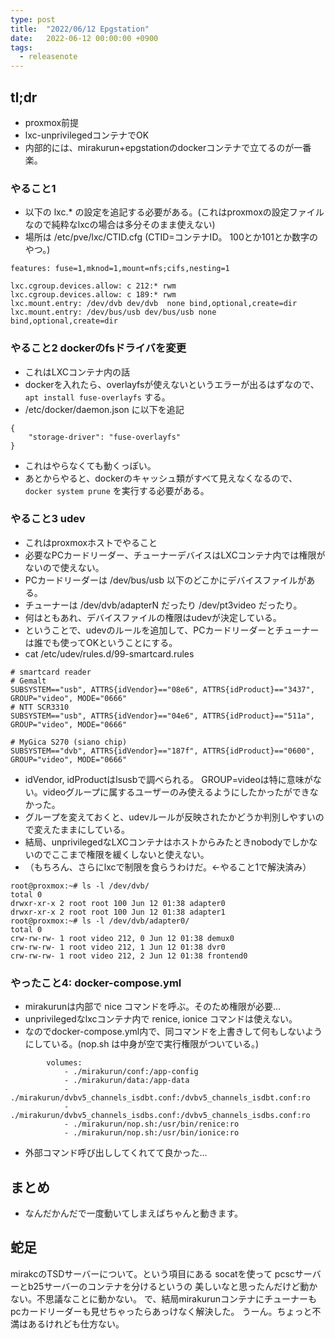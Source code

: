 ```yaml
---
type: post
title:  "2022/06/12 Epgstation"
date:   2022-06-12 00:00:00 +0900
tags:
  - releasenote
---
```


## tl;dr

* proxmox前提
* lxc-unprivilegedコンテナでOK
* 内部的には、mirakurun+epgstationのdockerコンテナで立てるのが一番楽。

### やること1

* 以下の lxc.* の設定を追記する必要がある。(これはproxmoxの設定ファイルなので純粋なlxcの場合は多分そのまま使えない)
* 場所は /etc/pve/lxc/CTID.cfg (CTID=コンテナID。 100とか101とか数字のやつ。)

```
features: fuse=1,mknod=1,mount=nfs;cifs,nesting=1

lxc.cgroup.devices.allow: c 212:* rwm
lxc.cgroup.devices.allow: c 189:* rwm
lxc.mount.entry: /dev/dvb dev/dvb  none bind,optional,create=dir
lxc.mount.entry: /dev/bus/usb dev/bus/usb none bind,optional,create=dir
```

### やること2 dockerのfsドライバを変更

* これはLXCコンテナ内の話
* dockerを入れたら、overlayfsが使えないというエラーが出るはずなので、`apt install fuse-overlayfs` する。
* /etc/docker/daemon.json に以下を追記

```
{
    "storage-driver": "fuse-overlayfs"
}
```

* これはやらなくても動くっぽい。
* あとからやると、dockerのキャッシュ類がすべて見えなくなるので、 `docker system prune` を実行する必要がある。

### やること3 udev

* これはproxmoxホストでやること
* 必要なPCカードリーダー、チューナーデバイスはLXCコンテナ内では権限がないので使えない。
* PCカードリーダーは /dev/bus/usb 以下のどこかにデバイスファイルがある。
* チューナーは /dev/dvb/adapterN だったり /dev/pt3video だったり。
* 何はともあれ、デバイスファイルの権限はudevが決定している。
* ということで、udevのルールを追加して、PCカードリーダーとチューナーは誰でも使ってOKということにする。
* cat /etc/udev/rules.d/99-smartcard.rules 

```
# smartcard reader
# Gemalt
SUBSYSTEM=="usb", ATTRS{idVendor}=="08e6", ATTRS{idProduct}=="3437", GROUP="video", MODE="0666" 
# NTT SCR3310
SUBSYSTEM=="usb", ATTRS{idVendor}=="04e6", ATTRS{idProduct}=="511a", GROUP="video", MODE="0666" 

# MyGica S270 (siano chip)
SUBSYSTEM=="dvb", ATTRS{idVendor}=="187f", ATTRS{idProduct}=="0600", GROUP="video", MODE="0666" 
```

* idVendor, idProductはlsusbで調べられる。 GROUP=videoは特に意味がない。videoグループに属するユーザーのみ使えるようにしたかったができなかった。
* グループを変えておくと、udevルールが反映されたかどうか判別しやすいので変えたままにしている。
* 結局、unprivilegedなLXCコンテナはホストからみたときnobodyでしかないのでここまで権限を緩くしないと使えない。
* （もちろん、さらにlxcで制限を食らうわけだ。←やること1で解決済み）

```
root@proxmox:~# ls -l /dev/dvb/
total 0
drwxr-xr-x 2 root root 100 Jun 12 01:38 adapter0
drwxr-xr-x 2 root root 100 Jun 12 01:38 adapter1
root@proxmox:~# ls -l /dev/dvb/adapter0/
total 0
crw-rw-rw- 1 root video 212, 0 Jun 12 01:38 demux0
crw-rw-rw- 1 root video 212, 1 Jun 12 01:38 dvr0
crw-rw-rw- 1 root video 212, 2 Jun 12 01:38 frontend0
```

### やったこと4: docker-compose.yml

* mirakurunは内部で nice コマンドを呼ぶ。そのため権限が必要…
* unprivilegedなlxcコンテナ内で renice, ionice コマンドは使えない。
* なのでdocker-compose.yml内で、同コマンドを上書きして何もしないようにしている。(nop.sh は中身が空で実行権限がついている。)

```
        volumes:
            - ./mirakurun/conf:/app-config
            - ./mirakurun/data:/app-data
            - ./mirakurun/dvbv5_channels_isdbt.conf:/dvbv5_channels_isdbt.conf:ro
            - ./mirakurun/dvbv5_channels_isdbs.conf:/dvbv5_channels_isdbs.conf:ro
            - ./mirakurun/nop.sh:/usr/bin/renice:ro
            - ./mirakurun/nop.sh:/usr/bin/ionice:ro
```

* 外部コマンド呼び出ししてくれてて良かった…

## まとめ

* なんだかんだで一度動いてしまえばちゃんと動きます。

## 蛇足

mirakcのTSDサーバーについて。という項目にある socatを使って pcscサーバーとb25サーバーのコンテナを分けるというの
美しいなと思ったんだけど動かない。不思議なことに動かない。
で、結局mirakurunコンテナにチューナーもpcカードリーダーも見せちゃったらあっけなく解決した。
うーん。ちょっと不満はあるけれども仕方ない。
